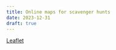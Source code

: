 ```yaml
---
title: Online maps for scavenger hunts
date: 2023-12-31
draft: true
---
```


[Leaflet](https://leafletjs.com/index.html)

